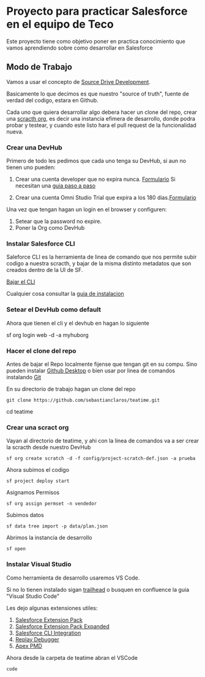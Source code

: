 # Proyecto para practicar Salesforce en el equipo de Teco

Este proyecto tiene como objetivo poner en practica conocimiento que vamos aprendiendo sobre como desarrollar en Salesforce


## Modo de Trabajo

Vamos a usar el concepto de [Source Drive Development](https://trailhead.salesforce.com/content/learn/modules/sfdx_app_dev/sfdx_app_dev_setup_dx).

Basicamente lo que decimos es que nuestro "source of truth", fuente de verdad del codigo, estara en Github.

Cada uno que quiera desarrollar algo debera hacer un clone del repo, crear una [scracth org](https://trailhead.salesforce.com/content/learn/modules/sfdx_app_dev/sfdx_app_dev_setup_dx), es decir una instancia efimera de desarrollo, donde podra probar y testear, y cuando este listo hara el pull request de la funcionalidad nueva.


### Crear una DevHub
Primero de todo les pedimos que cada uno tenga su DevHub, si aun no tienen uno pueden:

1. Crear una cuenta developer que no expira nunca. [Formulario](https://developer.salesforce.com/signup)
Si necesitan una [guia paso a paso](https://www.apexhours.com/how-to-create-a-free-salesforce-developer-account/#:~:text=Go%20to%20the%20Salesforce%20Developer,Then%20Choose%20a%20unique%20username.)

2. Crear una cuenta Omni Studio Trial que expira a los 180 dias.[Formulario](https://trailhead.salesforce.com/promo/orgs/omnistudiotrails)


Una vez que tengan hagan un login en el browser y configuren:

1. Setear que la password no expire.
2. Poner la Org como DevHub


### Instalar Salesforce CLI
Saleforce CLI es la herramienta de linea de comando que nos permite subir codigo a nuestra scracth, y bajar de la misma distinto metadatos que son creados dentro de la UI de SF.

[Bajar el CLI](https://developer.salesforce.com/tools/salesforcecli?_ga=2.11139901.867475159.1706793275-450459138.1704306154)


Cualquier cosa consultar la [guia de instalacion](https://developer.salesforce.com/docs/atlas.en-us.sfdx_setup.meta/sfdx_setup/sfdx_setup_install_cli.htm)

### Setear el DevHub como default
Ahora que tienen el cli y el devhub en hagan lo siguiente

sf org login web -d -a myhuborg

### Hacer el clone del repo

Antes de bajar el Repo localmente fijense que tengan git en su compu. Sino pueden instalar [Github Desktop](https://desktop.github.com/) o bien usar por linea de comandos instalando [Git](https://git-scm.com/book/en/v2/Getting-Started-Installing-Git)

En su directorio de trabajo hagan un clone del repo

````
git clone https://github.com/sebastianclaros/teatime.git
````

cd teatime

### Crear una scract org
Vayan al directorio de teatime, y ahi con la linea de comandos va a ser crear la scracth desde nuestro DevHub

````
sf org create scratch -d -f config/project-scratch-def.json -a prueba
````

Ahora subimos el codigo

````
sf project deploy start
````

Asignamos Permisos

````
sf org assign permset -n vendedor
````

Subimos datos 

````
sf data tree import -p data/plan.json
````

Abrimos la instancia de desarrollo

````
sf open
````


### Instalar Visual Studio

Como herramienta de desarrollo usaremos VS Code. 

Si no lo tienen instalado sigan [trailhead](https://trailhead.salesforce.com/es-MX/content/learn/projects/find-and-fix-bugs-with-apex-replay-debugger/apex-replay-debugger-set-up-vscode) o busquen en confluence la guia "Visual Studio Code"

Les dejo algunas extensiones utiles:

1. [Salesforce Extension Pack](https://marketplace.visualstudio.com/items?itemName=salesforce.salesforcedx-vscode)
2. [Salesforce Extension Pack Expanded](https://marketplace.visualstudio.com/items?itemName=salesforce.salesforcedx-vscode-expanded)
3. [Salesforce CLI Integration](https://marketplace.visualstudio.com/items?itemName=salesforce.salesforcedx-vscode-core)
4. [Replay Debugger](https://marketplace.visualstudio.com/items?itemName=salesforce.salesforcedx-vscode-apex-replay-debugger)
5. [Apex PMD](https://marketplace.visualstudio.com/items?itemName=chuckjonas.apex-pmd)


Ahora desde la carpeta de teatime abran el VSCode

````
code
````
